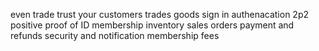 

even trade
trust your customers
trades
goods 
sign in 
authenacation 2p2
positive proof of ID
membership
inventory sales orders
payment and refunds 
security and notification
membership fees
